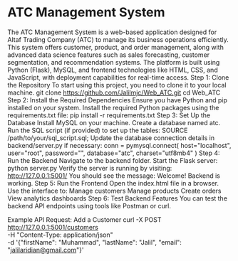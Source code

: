 # ATC Management System
The ATC Management System is a web-based application designed for Altaf Trading Company (ATC) to manage its business operations efficiently. This system offers customer, product, and order management, along with advanced data science features such as sales forecasting, customer segmentation, and recommendation systems. The platform is built using Python (Flask), MySQL, and frontend technologies like HTML, CSS, and JavaScript, with deployment capabilities for real-time access.
Step 1: Clone the Repository
To start using this project, you need to clone it to your local machine.
git clone https://github.com/Jalilmjc/Web_ATC.git
cd Web_ATC
Step 2: Install the Required Dependencies
Ensure you have Python and pip installed on your system.
Install the required Python packages using the requirements.txt file:
pip install -r requirements.txt
Step 3: Set Up the Database
Install MySQL on your machine.
Create a database named atc.
Run the SQL script (if provided) to set up the tables:
SOURCE /path/to/your/sql_script.sql;
Update the database connection details in backend/server.py if necessary:
conn = pymysql.connect(
    host="localhost",
    user="root",
    password="",
    database="atc",
    charset="utf8mb4"
)
Step 4: Run the Backend
Navigate to the backend folder.
Start the Flask server:
python server.py
Verify the server is running by visiting:
http://127.0.0.1:5001/
You should see the message:
Welcome! Backend is working.
Step 5: Run the Frontend
Open the index.html file in a browser.
Use the interface to:
Manage customers
Manage products
Create orders
View analytics dashboards
Step 6: Test Backend Features
You can test the backend API endpoints using tools like Postman or curl.

Example API Request: Add a Customer
curl -X POST http://127.0.0.1:5001/customers \
-H "Content-Type: application/json" \
-d '{"firstName": "Muhammad", "lastName": "Jalil", "email": "jalilaridian@gmail.com"}'
